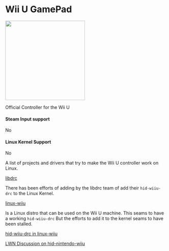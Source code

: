 # Wii U GamePad

<img src="../../../wiki_images/controllers/wii-u-gamepad.png" width="250">

Official Controller for the Wii U

#### Steam Input support
No

#### Linux Kernel Support
No

A list of projects and drivers that try to make the Wii U controller work on Linux.

[libdrc](https://github.com/rolandoislas/libdrc)

There has been efforts of adding by the libdrc team of add their `hid-wiiu-drc` to the Linux Kernel. <br>

[linux-wiiu](https://gitlab.com/linux-wiiu/linux-wiiu)

Is a Linux distro that can be used on the Wii U machine. This seams to have a working `hid-wiiu-drc`
But the efforts to add it to the kernel seams to have been stalled.

[hid-wiiu-drc in linux-wiiu](https://gitlab.com/linux-wiiu/linux-wiiu/-/blob/rewrite-4.19/drivers/hid/hid-wiiu-drc.c)

[LWN Discussion on hid-nintendo-wiiu](https://lwn.net/ml/linux-kernel/20211027101043.31609-6-linkmauve@linkmauve.fr/)
